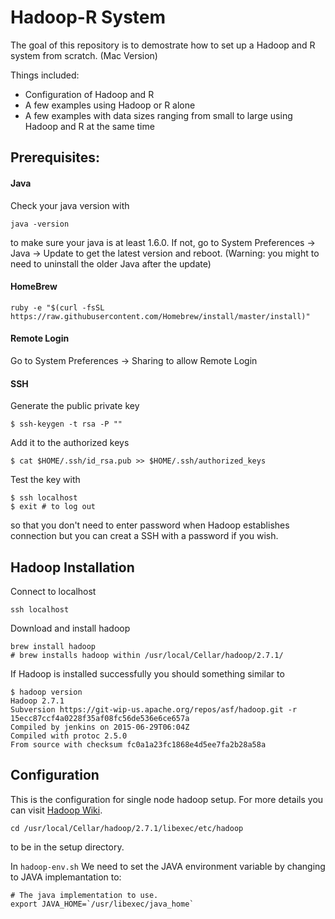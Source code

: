 # Hadoop-R System   

The goal of this repository is to demostrate how to set up a Hadoop and R system from scratch. (Mac Version) 

Things included:
* Configuration of Hadoop and R
* A few examples using Hadoop or R alone
* A few examples with data sizes ranging from small to large using Hadoop and R at the same time


## Prerequisites: 
#### Java

Check your java version with 
```
java -version
```
to make sure your java is at least 1.6.0. If not, go to System Preferences -> Java -> Update to get the latest version and reboot. (Warning: you might to need to uninstall the older Java after the update)

#### HomeBrew 
```
ruby -e "$(curl -fsSL    https://raw.githubusercontent.com/Homebrew/install/master/install)"
```


#### Remote Login
Go to System Preferences -> Sharing to allow Remote Login 

#### SSH 

Generate the public private key
```
$ ssh-keygen -t rsa -P ""
```

Add it to the authorized keys
```
$ cat $HOME/.ssh/id_rsa.pub >> $HOME/.ssh/authorized_keys
```

Test the key with 
```
$ ssh localhost 
$ exit # to log out 
```
so that you don't need to enter password when Hadoop establishes connection but you can creat a SSH with a password if you wish.

## Hadoop Installation

Connect to localhost
```
ssh localhost
```
Download and install hadoop
```
brew install hadoop
# brew installs hadoop within /usr/local/Cellar/hadoop/2.7.1/
```

If Hadoop is installed successfully you should something similar to 
```  
$ hadoop version
Hadoop 2.7.1
Subversion https://git-wip-us.apache.org/repos/asf/hadoop.git -r 15ecc87ccf4a0228f35af08fc56de536e6ce657a
Compiled by jenkins on 2015-06-29T06:04Z
Compiled with protoc 2.5.0
From source with checksum fc0a1a23fc1868e4d5ee7fa2b28a58a
```

## Configuration 
This is the configuration for single node hadoop setup. For more details you can visit [Hadoop Wiki](http://wiki.apache.org/hadoop/GettingStartedWithHadoop).

```
cd /usr/local/Cellar/hadoop/2.7.1/libexec/etc/hadoop
```
to be in the setup directory. 

In `hadoop-env.sh` We need to set the JAVA environment variable by changing to JAVA implemantation to:
```
# The java implementation to use.
export JAVA_HOME=`/usr/libexec/java_home`
```




